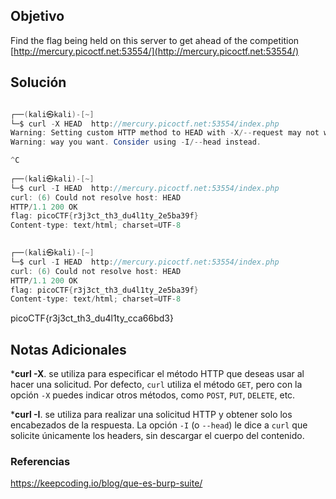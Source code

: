 ## Objetivo 

Find the flag being held on this server to get ahead of the competition [http://mercury.picoctf.net:53554/](http://mercury.picoctf.net:53554/)

## Solución  

```java

┌──(kali㉿kali)-[~]
└─$ curl -X HEAD  http://mercury.picoctf.net:53554/index.php
Warning: Setting custom HTTP method to HEAD with -X/--request may not work the 
Warning: way you want. Consider using -I/--head instead.

^C
                                                                               
┌──(kali㉿kali)-[~]
└─$ curl -I HEAD  http://mercury.picoctf.net:53554/index.php
curl: (6) Could not resolve host: HEAD
HTTP/1.1 200 OK
flag: picoCTF{r3j3ct_th3_du4l1ty_2e5ba39f}
Content-type: text/html; charset=UTF-8

                                                                               
┌──(kali㉿kali)-[~]
└─$ curl -I HEAD  http://mercury.picoctf.net:53554/index.php
curl: (6) Could not resolve host: HEAD
HTTP/1.1 200 OK
flag: picoCTF{r3j3ct_th3_du4l1ty_2e5ba39f}
Content-type: text/html; charset=UTF-8

```

picoCTF{r3j3ct_th3_du4l1ty_cca66bd3}

## Notas Adicionales 

***curl -X**. 
se utiliza para especificar el método HTTP que deseas usar al hacer una solicitud. Por defecto, `curl` utiliza el método `GET`, pero con la opción `-X` puedes indicar otros métodos, como `POST`, `PUT`, `DELETE`, etc.


***curl -I**. 
se utiliza para realizar una solicitud HTTP y obtener solo los encabezados de la respuesta. La opción `-I` (o `--head`) le dice a `curl` que solicite únicamente los headers, sin descargar el cuerpo del contenido.

### Referencias

https://keepcoding.io/blog/que-es-burp-suite/


